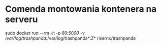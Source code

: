 # Comenda montowania kontenera na serveru 

 sudo docker run --rm -it -p *80*:*5000* -v */var/log/trashpanda*:/var/log/trashpanda*:Z* risernx/trashpanda

